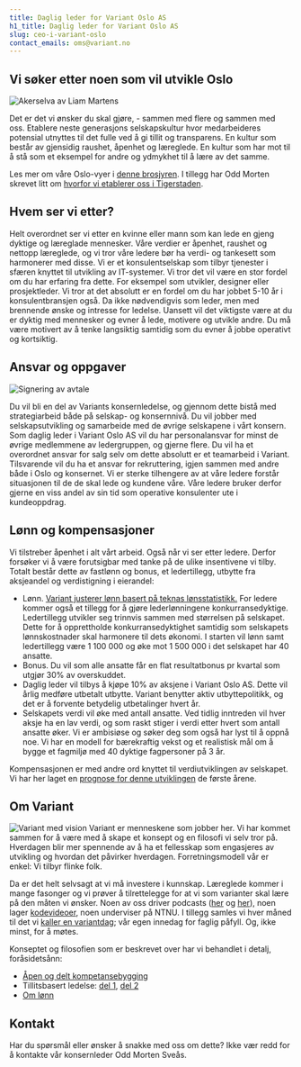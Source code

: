 ```yaml
---
title: Daglig leder for Variant Oslo AS
h1_title: Daglig leder for Variant Oslo AS
slug: ceo-i-variant-oslo
contact_emails: oms@variant.no
---
```


## Vi søker etter noen som vil utvikle Oslo

![Akerselva av Liam Martens](/images/akerselva.png)

Det er det vi ønsker du skal gjøre, - sammen med flere og sammen med oss. Etablere neste generasjons selskapskultur hvor medarbeideres potensial utnyttes til det fulle ved å gi tillit og transparens. En kultur som består av gjensidig raushet, åpenhet og læreglede. En kultur som har mot til å stå som et eksempel for andre og ydmykhet til å lære av det samme.

Les mer om våre Oslo-vyer i [denne brosjyren](https://variant.no/oslovyer). I tillegg har Odd Morten skrevet litt om [hvorfor vi etablerer oss i Tigerstaden](https://medium.com/variant-as/hei-oslo-717ea91e45b9).

## Hvem ser vi etter?

Helt overordnet ser vi etter en kvinne eller mann som kan lede en gjeng dyktige og læreglade mennesker. Våre verdier er åpenhet, raushet og nettopp læreglede, og vi tror våre ledere bør ha verdi- og tankesett som harmonerer med disse.
Vi er et konsulentselskap som tilbyr tjenester i sfæren knyttet til utvikling av IT-systemer. Vi tror det vil være en stor fordel om du har erfaring fra dette. For eksempel som utvikler, designer eller prosjektleder. Vi tror at det absolutt er en fordel om du har jobbet 5-10 år i konsulentbransjen også. Da ikke nødvendigvis som leder, men med brennende ønske og intresse for ledelse. Uansett vil det viktigste være at du er dyktig med mennesker og evner å lede, motivere og utvikle andre. Du må være motivert av å tenke langsiktig samtidig som du evner å jobbe operativt og kortsiktig.

## Ansvar og oppgaver

<div class="left blob1"><img alt="Signering av avtale" src="/images/startup.jpg"/></div>

Du vil bli en del av Variants konsernledelse, og gjennom dette bistå med strategiarbeid både på selskap- og konsernnivå. Du vil jobber med selskapsutvikling og samarbeide med de øvrige selskapene i vårt konsern.
Som daglig leder i Variant Oslo AS vil du har personalansvar for minst de øvrige medlemmene av ledergruppen, og gjerne flere. Du vil ha et overordnet ansvar for salg selv om dette absolutt er et teamarbeid i Variant. Tilsvarende vil du ha et ansvar for rekruttering, igjen sammen med andre både i Oslo og konsernet.
Vi er sterke tilhengere av at våre ledere forstår situasjonen til de de skal lede og kundene våre. Våre ledere bruker derfor gjerne en viss andel av sin tid som operative konsulenter ute i kundeoppdrag.

## Lønn og kompensasjoner

Vi tilstreber åpenhet i alt vårt arbeid. Også når vi ser etter ledere. Derfor forsøker vi å være forutsigbar med tanke på de ulike insentivene vi tilby. Totalt består dette av fastlønn og bonus, et ledertillegg, utbytte fra aksjeandel og verdistigning i eierandel:

- Lønn. [Variant justerer lønn basert på teknas lønsstatistikk.](/kalkulator) For ledere kommer også et tillegg for å gjøre lederlønningene konkurransedyktige. Ledertillegg utvikler seg trinnvis sammen med størrelsen på selskapet. Dette for å opprettholde konkurransedyktighet samtidig som selskapets lønnskostnader skal harmonere til dets økonomi. I starten vil lønn samt ledertillegg være 1 100 000 og øke mot 1 500 000 i det selskapet har 40 ansatte.
- Bonus. Du vil som alle ansatte får en flat resultatbonus pr kvartal som utgjør 30% av overskuddet.
- Daglig leder vil tilbys å kjøpe 10% av aksjene i Variant Oslo AS. Dette vil årlig medføre utbetalt utbytte. Variant benytter aktiv utbyttepolitikk, og det er å forvente betydelig utbetalinger hvert år.
- Selskapets verdi vil øke med antall ansatte. Ved tidlig inntreden vil hver aksje ha en lav verdi, og som raskt stiger i verdi etter hvert som antall ansatte øker.
  Vi er ambisiøse og søker deg som også har lyst til å oppnå noe. Vi har en modell for bærekraftig vekst og et realistisk mål om å bygge et fagmiljø med 40 dyktige fagpersoner på 3 år.

Kompensasjonen er med andre ord knyttet til verdiutviklingen av selskapet. Vi har her laget en [prognose for denne utviklingen](/oslo) de første årene.

## Om Variant

![Variant med vision](/images/flaske.png)
Variant er menneskene som jobber her. Vi har kommet sammen for å være med å skape et konsept og en filosofi vi selv tror på. Hverdagen blir mer spennende av å ha et fellesskap som engasjeres av utvikling og hvordan det påvirker hverdagen. Forretningsmodell vår er enkel: Vi tilbyr flinke folk.

Da er det helt selvsagt at vi må investere i kunnskap. Læreglede kommer i mange fasonger og vi prøver å tilrettelegge for at vi som varianter skal lære på den måten vi ønsker. Noen av oss driver podcasts ([her](http://bartjs.io/tag/podcast-episode/) og [her](https://kortslutning.fun/)), noen lager [kodevideoer](https://youtube.com/kodesnutt), noen underviser på NTNU. I tillegg samles vi hver måned til det vi [kaller en variantdag](https://medium.com/variant-as/tagged/variantdag); vår egen innedag for faglig påfyll. Og, ikke minst, for å møtes.

Konseptet og filosofien som er beskrevet over har vi behandlet i detalj, foråsidetsånn:

- [Åpen og delt kompetansebygging](https://medium.com/variant-as/aapen-og-delt-kompetansebygging-c229771eee93)
- Tillitsbasert ledelse: [del 1](https://medium.com/variant-as/tillitsbasert-ledelse-del-1-hva-og-hvorfor-86f6aa485cf9), [del 2](https://medium.com/variant-as/tillitsbasert-ledelse-del-2-sette-retning-449452fcc6a6)
- [Om lønn](https://medium.com/variant-as/bonusutbetaling-og-l%C3%B8nnsjusteringer-c6d340f0a6d)

## Kontakt

Har du spørsmål eller ønsker å snakke med oss om dette? Ikke vær redd for å kontakte vår konsernleder Odd Morten Sveås.
